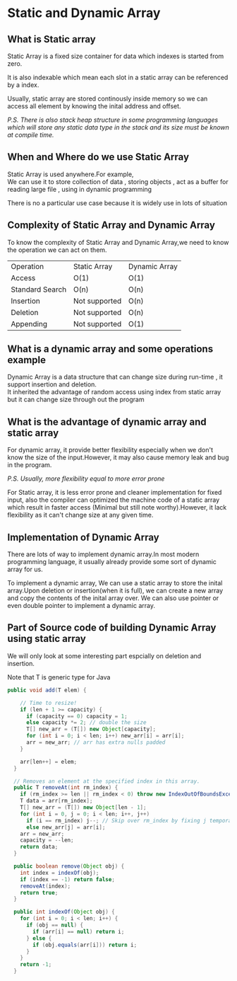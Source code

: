 # Static and Dynamic Array

## What is Static array
Static Array is a fixed size container for data which indexes is started from zero.<br/>

It is also indexable which mean each slot in a static array can be referenced by a index.<br/>

Usually, static array are stored continously inside memory so we can access all element by knowing the inital address and offset.<br/>

<i> P.S. There is also stack heap structure in some programming languages which will store any static data type in the stack and its size must be known at compile time.</i>

## When and Where do we use Static Array
Static Array is used anywhere.For example,<br/>
We can use it to store collection of data , storing objects , act as a buffer for reading large file , using in dynamic programming<br/>

There is no a particular use case because it is widely use in lots of situation

## Complexity of Static Array and Dynamic Array
To know the complexity of Static Array and Dynamic Array,we need to know the operation we can act on them.

<table>
    <tr>
        <td>Operation</td>
        <td>Static Array</td>
        <td>Dynamic Array</td>
    </tr>
    <tr>
        <td>Access</td>
        <td>O(1)</td>
        <td>O(1)</td>
    </tr>
    <tr>
        <td>Standard Search</td>
        <td>O(n)</td>
        <td>O(n)</td>
    </tr>
    <tr>
        <td>Insertion</td>
        <td>Not supported</td>
        <td>O(n)</td>
    </tr>
    <tr>
        <td>Deletion</td>
        <td>Not supported</td>
        <td>O(n)</td>
    </tr>
    <tr>
        <td>Appending</td>
        <td>Not supported</td>
        <td>O(1)</td>
    </tr>
</table>

## What is a dynamic array and some operations example
Dynamic Array is a data structure that can change size during run-time , it support insertion and deletion.<br/>
It inherited the advantage of random access using index from static array but it can change size through out the program

## What is the advantage of dynamic array and static array
For dynamic array, it provide better flexibility especially when we don't know the size of the input.However, it may also cause memory leak and bug in the program.<br/>

<i>P.S. Usually, more flexibility equal to more error prone</i><br/>

For Static array, it is less error prone and cleaner implementation for fixed input, also the compiler can optimized the machine code of a static array which result in faster access (Minimal but still note worthy).However, it lack flexibility as it can't change size at any given time.
## Implementation of Dynamic Array
There are lots of way to implement dynamic array.In most modern programming language, it usually already provide some sort of dynamic array for us.<br/>

To implement a dynamic array, We can use a static array to store the inital array.Upon deletion or insertion(when it is full), we can create a new array and copy the contents of the inital array over. We can also use pointer or even double pointer to implement a dynamic array.

## Part of Source code of building Dynamic Array using static array
We will only look at some interesting part espcially on deletion and insertion.

Note that T is generic type for Java
```java
public void add(T elem) {

    // Time to resize!
    if (len + 1 >= capacity) {
      if (capacity == 0) capacity = 1;
      else capacity *= 2; // double the size
      T[] new_arr = (T[]) new Object[capacity];
      for (int i = 0; i < len; i++) new_arr[i] = arr[i];
      arr = new_arr; // arr has extra nulls padded
    }

    arr[len++] = elem;
  }

  // Removes an element at the specified index in this array.
  public T removeAt(int rm_index) {
    if (rm_index >= len || rm_index < 0) throw new IndexOutOfBoundsExceptio();
    T data = arr[rm_index];
    T[] new_arr = (T[]) new Object[len - 1];
    for (int i = 0, j = 0; i < len; i++, j++)
      if (i == rm_index) j--; // Skip over rm_index by fixing j temporarily
      else new_arr[j] = arr[i];
    arr = new_arr;
    capacity = --len;
    return data;
  }

  public boolean remove(Object obj) {
    int index = indexOf(obj);
    if (index == -1) return false;
    removeAt(index);
    return true;
  }

  public int indexOf(Object obj) {
    for (int i = 0; i < len; i++) {
      if (obj == null) {
        if (arr[i] == null) return i;
      } else {
        if (obj.equals(arr[i])) return i;
      }
    }
    return -1;
  }
```